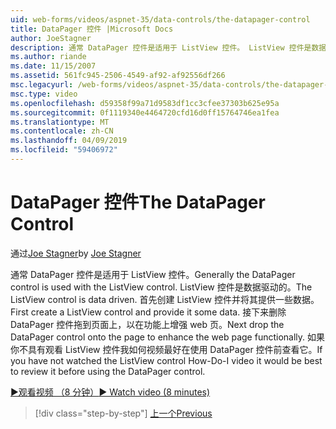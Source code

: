```yaml
---
uid: web-forms/videos/aspnet-35/data-controls/the-datapager-control
title: DataPager 控件 |Microsoft Docs
author: JoeStagner
description: 通常 DataPager 控件是适用于 ListView 控件。 ListView 控件是数据驱动的。 首先创建 ListView 控件并将其提供一些 d...
ms.author: riande
ms.date: 11/15/2007
ms.assetid: 561fc945-2506-4549-af92-af92556df266
msc.legacyurl: /web-forms/videos/aspnet-35/data-controls/the-datapager-control
msc.type: video
ms.openlocfilehash: d59358f99a71d9583df1cc3cfee37303b625e95a
ms.sourcegitcommit: 0f1119340e4464720cfd16d0ff15764746ea1fea
ms.translationtype: MT
ms.contentlocale: zh-CN
ms.lasthandoff: 04/09/2019
ms.locfileid: "59406972"
---
```

# <a name="the-datapager-control"></a><span data-ttu-id="b3f4d-105">DataPager 控件</span><span class="sxs-lookup"><span data-stu-id="b3f4d-105">The DataPager Control</span></span>

<span data-ttu-id="b3f4d-106">通过[Joe Stagner](https://github.com/JoeStagner)</span><span class="sxs-lookup"><span data-stu-id="b3f4d-106">by [Joe Stagner](https://github.com/JoeStagner)</span></span>

<span data-ttu-id="b3f4d-107">通常 DataPager 控件是适用于 ListView 控件。</span><span class="sxs-lookup"><span data-stu-id="b3f4d-107">Generally the DataPager control is used with the ListView control.</span></span> <span data-ttu-id="b3f4d-108">ListView 控件是数据驱动的。</span><span class="sxs-lookup"><span data-stu-id="b3f4d-108">The ListView control is data driven.</span></span> <span data-ttu-id="b3f4d-109">首先创建 ListView 控件并将其提供一些数据。</span><span class="sxs-lookup"><span data-stu-id="b3f4d-109">First create a ListView control and provide it some data.</span></span> <span data-ttu-id="b3f4d-110">接下来删除 DataPager 控件拖到页面上，以在功能上增强 web 页。</span><span class="sxs-lookup"><span data-stu-id="b3f4d-110">Next drop the DataPager control onto the page to enhance the web page functionally.</span></span> <span data-ttu-id="b3f4d-111">如果你不具有观看 ListView 控件我如何视频最好在使用 DataPager 控件前查看它。</span><span class="sxs-lookup"><span data-stu-id="b3f4d-111">If you have not watched the ListView control How-Do-I video it would be best to review it before using the DataPager control.</span></span>

[<span data-ttu-id="b3f4d-112">&#9654;观看视频 （8 分钟）</span><span class="sxs-lookup"><span data-stu-id="b3f4d-112">&#9654; Watch video (8 minutes)</span></span>](https://channel9.msdn.com/Blogs/ASP-NET-Site-Videos/the-datapager-control)

> [!div class="step-by-step"]
> [<span data-ttu-id="b3f4d-113">上一个</span><span class="sxs-lookup"><span data-stu-id="b3f4d-113">Previous</span></span>](the-listview-control.md)

